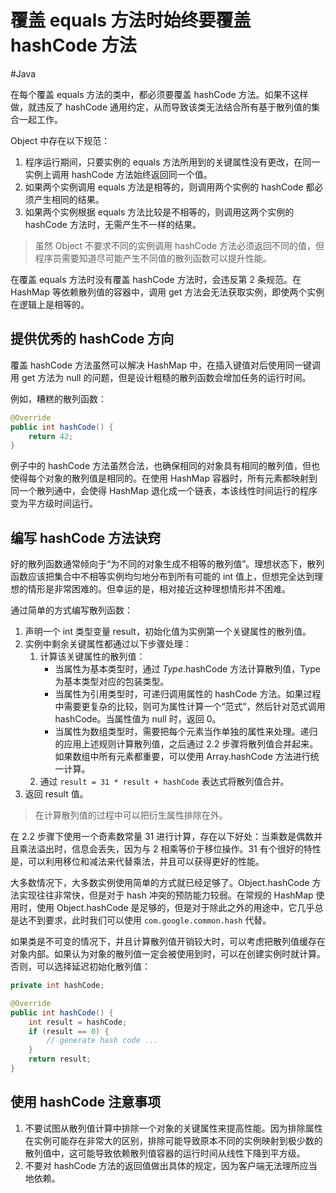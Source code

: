 # 覆盖 equals 方法时始终要覆盖 hashCode 方法
#Java 

在每个覆盖 equals 方法的类中，都必须要覆盖 hashCode 方法。如果不这样做，就违反了 hashCode 通用约定，从而导致该类无法结合所有基于散列值的集合一起工作。

Object 中存在以下规范：
1. 程序运行期间，只要实例的 equals 方法所用到的关键属性没有更改，在同一实例上调用 hashCode 方法始终返回同一个值。
2. 如果两个实例调用 equals 方法是相等的，则调用两个实例的 hashCode 都必须产生相同的结果。
3. 如果两个实例根据 equals 方法比较是不相等的，则调用这两个实例的 hashCode 方法时，无需产生不一样的结果。

> 虽然 Object 不要求不同的实例调用 hashCode 方法必须返回不同的值，但程序员需要知道尽可能产生不同值的散列函数可以提升性能。

在覆盖 equals 方法时没有覆盖 hashCode 方法时，会违反第 2 条规范。在 HashMap 等依赖散列值的容器中，调用 get 方法会无法获取实例，即使两个实例在逻辑上是相等的。

## 提供优秀的 hashCode 方向

覆盖 hashCode 方法虽然可以解决 HashMap 中，在插入键值对后使用同一键调用 get 方法为 null 的问题，但是设计粗糙的散列函数会增加任务的运行时间。

例如，糟糕的散列函数：

```java
@Override
public int hashCode() {
	return 42;
}
```

例子中的 hashCode 方法虽然合法，也确保相同的对象具有相同的散列值，但也使得每个对象的散列值是相同的。在使用 HashMap 容器时，所有元素都映射到同一个散列通中，会使得 HashMap 退化成一个链表，本该线性时间运行的程序变为平方级时间运行。

## 编写 hashCode 方法诀窍

好的散列函数通常倾向于“为不同的对象生成不相等的散列值”。理想状态下，散列函数应该把集合中不相等实例均匀地分布到所有可能的 int 值上，但想完全达到理想的情形是非常困难的。但幸运的是，相对接近这种理想情形并不困难。

通过简单的方式编写散列函数：
1. 声明一个 int 类型变量 result，初始化值为实例第一个关键属性的散列值。
2. 实例中剩余关键属性都通过以下步骤处理：
	1. 计算该关键属性的散列值：
		+ 当属性为基本类型时，通过 *Type*.hashCode 方法计算散列值，Type 为基本类型对应的包装类型。
		+ 当属性为引用类型时，可递归调用属性的 hashCode 方法。如果过程中需要更复杂的比较，则可为属性计算一个“范式”，然后针对范式调用 hashCode。当属性值为 null 时，返回 0。
		+ 当属性为数组类型时，需要把每个元素当作单独的属性来处理。递归的应用上述规则计算散列值，之后通过 2.2 步骤将散列值合并起来。如果数组中所有元素都重要，可以使用 Array.hashCode 方法进行统一计算。
	2. 通过 `result = 31 * result + hashCode` 表达式将散列值合并。
3. 返回 result 值。

> 在计算散列值的过程中可以把衍生属性排除在外。

在 2.2 步骤下使用一个奇素数常量 31 进行计算，存在以下好处：当乘数是偶数并且乘法溢出时，信息会丢失，因为与 2 相乘等价于移位操作。31 有个很好的特性是，可以利用移位和减法来代替乘法，并且可以获得更好的性能。

大多数情况下，大多数实例使用简单的方式就已经足够了。Object.hashCode 方法实现往往非常快，但是对于 hash 冲突的预防能力较弱。在常规的 HashMap 使用时，使用 Object.hashCode 是足够的，但是对于除此之外的用途中，它几乎总是达不到要求，此时我们可以使用 `com.google.common.hash` 代替。

如果类是不可变的情况下，并且计算散列值开销较大时，可以考虑把散列值缓存在对象内部。如果认为对象的散列值一定会被使用到时，可以在创建实例时就计算。否则，可以选择延迟初始化散列值：

```java
private int hashCode;

@Override
public int hashCode() {
	int result = hashCode;
	if (result == 0) {
		// generate hash code ...
	}
	return result;
}
```

## 使用 hashCode 注意事项

1. 不要试图从散列值计算中排除一个对象的关键属性来提高性能。因为排除属性在实例可能存在非常大的区别，排除可能导致原本不同的实例映射到极少数的散列值中，这可能导致依赖散列值容器的运行时间从线性下降到平方级。
2. 不要对 hashCode 方法的返回值做出具体的规定，因为客户端无法理所应当地依赖。